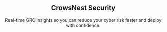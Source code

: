 <h2 align="center">CrowsNest Security</h2>
<p align="center">Real-time GRC insights so you can reduce your cyber risk faster and deploy with confidence.</p>

